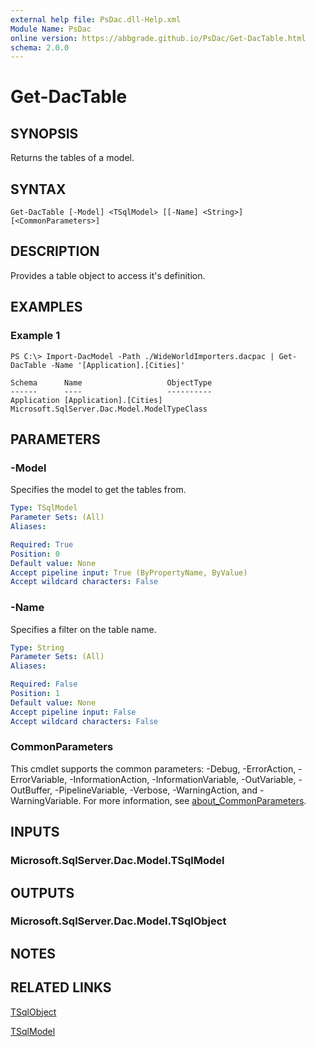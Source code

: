```yaml
---
external help file: PsDac.dll-Help.xml
Module Name: PsDac
online version: https://abbgrade.github.io/PsDac/Get-DacTable.html
schema: 2.0.0
---
```


# Get-DacTable

## SYNOPSIS
Returns the tables of a model.

## SYNTAX

```
Get-DacTable [-Model] <TSqlModel> [[-Name] <String>] [<CommonParameters>]
```

## DESCRIPTION
Provides a table object to access it's definition.

## EXAMPLES

### Example 1
```
PS C:\> Import-DacModel -Path ./WideWorldImporters.dacpac | Get-DacTable -Name '[Application].[Cities]'

Schema      Name                   ObjectType
------      ----                   ----------
Application [Application].[Cities] Microsoft.SqlServer.Dac.Model.ModelTypeClass
```

## PARAMETERS

### -Model
Specifies the model to get the tables from.

```yaml
Type: TSqlModel
Parameter Sets: (All)
Aliases:

Required: True
Position: 0
Default value: None
Accept pipeline input: True (ByPropertyName, ByValue)
Accept wildcard characters: False
```

### -Name
Specifies a filter on the table name.

```yaml
Type: String
Parameter Sets: (All)
Aliases:

Required: False
Position: 1
Default value: None
Accept pipeline input: False
Accept wildcard characters: False
```

### CommonParameters
This cmdlet supports the common parameters: -Debug, -ErrorAction, -ErrorVariable, -InformationAction, -InformationVariable, -OutVariable, -OutBuffer, -PipelineVariable, -Verbose, -WarningAction, and -WarningVariable. For more information, see [about_CommonParameters](http://go.microsoft.com/fwlink/?LinkID=113216).

## INPUTS

### Microsoft.SqlServer.Dac.Model.TSqlModel
## OUTPUTS

### Microsoft.SqlServer.Dac.Model.TSqlObject
## NOTES

## RELATED LINKS

[TSqlObject](https://docs.microsoft.com/en-us/dotnet/api/microsoft.sqlserver.dac.model.tsqlobject)

[TSqlModel](https://docs.microsoft.com/en-us/dotnet/api/microsoft.sqlserver.dac.model.tsqlmodel)

